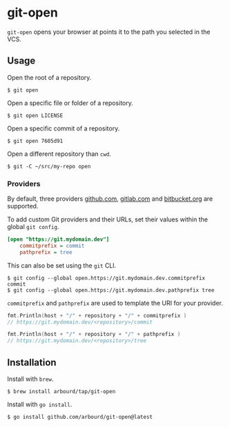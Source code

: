 # git-open

`git-open` opens your browser at points it to the path you selected in the VCS.

## Usage

Open the root of a repository.

```console
$ git open
```

Open a specific file or folder of a repository.

```console
$ git open LICENSE
```

Open a specific commit of a repository.

```console
$ git open 7605d91
```

Open a different repository than `cwd`.

```console
$ git -C ~/src/my-repo open
```

### Providers

By default, three providers [github.com](https://github.com), [gitlab.com](https://gitlab.com) and [bitbucket.org](https://bitbucket.org) are supported.

To add custom Git providers and their URLs, set their values within the global `git config`.

```ini
[open "https://git.mydomain.dev"]
    commitprefix = commit
    pathprefix = tree
```

This can also be set using the `git` CLI.

```console
$ git config --global open.https://git.mydomain.dev.commitprefix commit
$ git config --global open.https://git.mydomain.dev.pathprefix tree
```

`commitprefix` and `pathprefix` are used to template the URI for your provider.

```go
fmt.Println(host + "/" + repository + "/" + commitprefix )
// https://git.mydomain.dev/<repository>/commit

fmt.Println(host + "/" + repository + "/" + pathprefix )
// https://git.mydomain.dev/<repository>/tree
```

## Installation

Install with `brew`.

```console
$ brew install arbourd/tap/git-open
```

Install with `go install`.

```console
$ go install github.com/arbourd/git-open@latest
```
